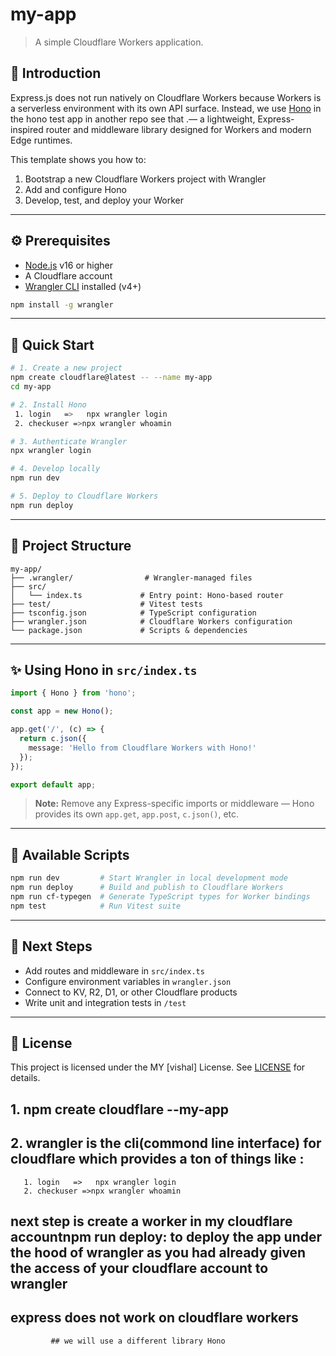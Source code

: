 # my-app

> A simple Cloudflare Workers application.

## 📖 Introduction

Express.js does not run natively on Cloudflare Workers because Workers is a serverless environment with its own API surface. Instead, we use [Hono](https://hono.dev/) in the hono test app in another repo see that .— a lightweight, Express-inspired router and middleware library designed for Workers and modern Edge runtimes.

This template shows you how to:

1. Bootstrap a new Cloudflare Workers project with Wrangler
2. Add and configure Hono
3. Develop, test, and deploy your Worker

---

## ⚙️ Prerequisites

* [Node.js](https://nodejs.org/) v16 or higher
* A Cloudflare account
* [Wrangler CLI](https://developers.cloudflare.com/workers/wrangler/) installed (v4+)

```bash
npm install -g wrangler
```

---

## 🚀 Quick Start

```bash
# 1. Create a new project
npm create cloudflare@latest -- --name my-app
cd my-app

# 2. Install Hono
 1. login   =>   npx wrangler login
 2. checkuser =>npx wrangler whoamin

# 3. Authenticate Wrangler
npx wrangler login

# 4. Develop locally
npm run dev

# 5. Deploy to Cloudflare Workers
npm run deploy
```

---

## 📁 Project Structure

```
my-app/
├── .wrangler/                # Wrangler-managed files
├── src/
│   └── index.ts             # Entry point: Hono-based router
├── test/                    # Vitest tests
├── tsconfig.json            # TypeScript configuration
├── wrangler.json            # Cloudflare Workers configuration
└── package.json             # Scripts & dependencies
```

---

## ✨ Using Hono in `src/index.ts`

```ts
import { Hono } from 'hono';

const app = new Hono();

app.get('/', (c) => {
  return c.json({
    message: 'Hello from Cloudflare Workers with Hono!'
  });
});

export default app;
```

> **Note:** Remove any Express-specific imports or middleware — Hono provides its own `app.get`, `app.post`, `c.json()`, etc.

---

## 🔧 Available Scripts

```bash
npm run dev         # Start Wrangler in local development mode
npm run deploy      # Build and publish to Cloudflare Workers
npm run cf-typegen  # Generate TypeScript types for Worker bindings
npm test            # Run Vitest suite
```

---

## 🚩 Next Steps

* Add routes and middleware in `src/index.ts`
* Configure environment variables in `wrangler.json`
* Connect to KV, R2, D1, or other Cloudflare products
* Write unit and integration tests in `/test`

---

## 📜 License

This project is licensed under the MY \[vishal] License. See [LICENSE](LICENSE) for details.



## 1. npm create cloudflare --my-app
## 2. wrangler is the cli(commond line interface) for cloudflare which provides a ton of things like :
       1. login   =>   npx wrangler login
       2. checkuser =>npx wrangler whoamin


## next step is create a worker in my cloudflare accountnpm run deploy:   to deploy the app  under the hood of wrangler as you had already given the access of your cloudflare account to wrangler
  ## express does not work on cloudflare workers 
             ## we will use a different library Hono 
